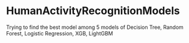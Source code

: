 # HumanActivityRecognitionModels
Trying to find the best model among 5 models of Decision Tree, Random Forest, Logistic Regression, XGB, LightGBM
